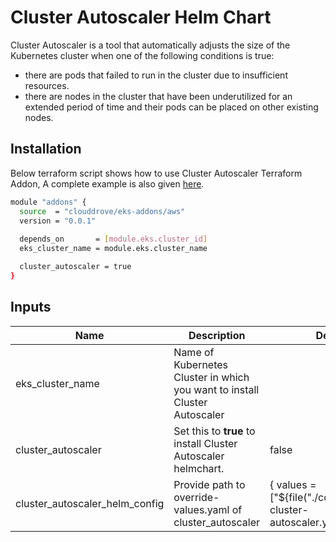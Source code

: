 # Cluster Autoscaler Helm Chart

Cluster Autoscaler is a tool that automatically adjusts the size of the Kubernetes cluster when one of the following conditions is true:
- there are pods that failed to run in the cluster due to insufficient resources.
- there are nodes in the cluster that have been underutilized for an extended period of time and their pods can be placed on other existing nodes.

## Installation
Below terraform script shows how to use Cluster Autoscaler Terraform Addon, A complete example is also given [here](https://github.com/clouddrove/terraform-helm-eks-addons/blob/master/_examples/complete/main.tf).
```bash
module "addons" {
  source  = "clouddrove/eks-addons/aws"
  version = "0.0.1"
  
  depends_on       = [module.eks.cluster_id]
  eks_cluster_name = module.eks.cluster_name

  cluster_autoscaler = true
}
```

<!-- BEGINNING OF PRE-COMMIT-TERRAFORM DOCS HOOK -->


## Inputs

| Name | Description | Default | Required |
|------|-------------|---------|:--------:|
| eks_cluster_name | Name of Kubernetes Cluster in which you want to install Cluster Autoscaler |  | Yes |
| cluster_autoscaler | Set this to **true** to install Cluster Autoscaler helmchart. | false | Yes |
| cluster_autoscaler_helm_config | Provide path to override-values.yaml of cluster_autoscaler | { values = ["${file("./config/override-cluster-autoscaler.yaml")}"] } | No |


<!-- END OF PRE-COMMIT-TERRAFORM DOCS HOOK -->
